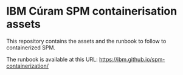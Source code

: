 # IBM Cúram SPM containerisation assets

This repository contains the assets and the runbook to follow to containerized SPM.

The runbook is available at this URL: https://ibm.github.io/spm-containerization/
